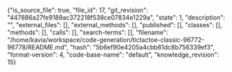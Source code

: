 {"is_source_file": true, "file_id": 17, "git_revision": "447886a27fe9189ac372218f538ce07834e1229a", "state": 1, "description": "", "external_files": [], "external_methods": [], "published": [], "classes": [], "methods": [], "calls": [], "search-terms": [], "filename": "/home/kavia/workspace/code-generation/tictactoe-classic-96772-96778/README.md", "hash": "5b6ef90e4205a4cbb61dc8b756339ef3", "format-version": 4, "code-base-name": "default", "knowledge_revision": 15}